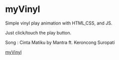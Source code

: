 # myVinyl
Simple vinyl play animation with HTML,CSS, and JS.

Just click/touch the play button.

Song : Cinta Matiku by Mantra ft. Keroncong Suropati

<a href ="https://cdn.rawgit.com/agiksyah/myVinyl/97c8fc97/index.html">myVinyl</a>
